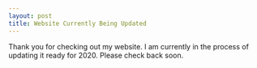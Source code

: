 ```yaml
---
layout: post
title: Website Currently Being Updated
---
```

Thank you for checking out my website. I am currently in the process of updating it ready for 2020. Please check back soon.